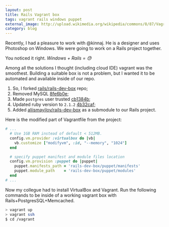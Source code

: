 ```yaml
---
layout: post
title: Rails Vagrant box
tags: vagrant rails windows puppet
external_image: http://upload.wikimedia.org/wikipedia/commons/8/87/Vagrant.png
category: blog
---
```


Recently, I had a pleasure to work with @kinnaj.
He is a designer and uses Photoshop on Windows.
We were going to work on a Rails project together.

You noticed it right. _Windows + Rails = :sweat:_

Among all the solutions I thought (including cloud IDE) vagrant was the smoothest.
Building a suitable box is not a problem, but I wanted it to be automated and available inside of our repo.

1. So, I forked [rails/rails-dev-box](https://github.com/rails/rails-dev-box) repo;
1. Removed MySQL [8fe6b0e](https://github.com/aliismayilov/rails-dev-box/commit/8fe6b0e208fdda6491efb45f753922939df76391#diff-d41d8cd98f00b204e9800998ecf8427e);
1. Made `postgres` user trusted [cb1384b](https://github.com/aliismayilov/rails-dev-box/commit/cb1384bf7e52eb7b055114bf2d3e170506789c0d#diff-d41d8cd98f00b204e9800998ecf8427e);
1. Updated ruby version to `2.1.2` [4b32caf](https://github.com/aliismayilov/rails-dev-box/commit/4b32cafb06c8ec27059083b4343c89418f7ab262#diff-d41d8cd98f00b204e9800998ecf8427e);
1. Added [aliismayilov/rails-dev-box](https://github.com/aliismayilov/rails-dev-box) as a submodule to our Rails project.

Here is the modified part of Vagrantfile from the project:

```ruby
# ...
  # Use 1GB RAM instead of default < 512MB.
  config.vm.provider :virtualbox do |vb|
    vb.customize ["modifyvm", :id, "--memory", "1024"]
  end

  # specify puppet manifest and module files location
  config.vm.provision :puppet do |puppet|
    puppet.manifests_path = 'rails-dev-box/puppet/manifests'
    puppet.module_path    = 'rails-dev-box/puppet/modules'
  end
# ...
```

Now my collegue had to install VirtualBox and Vagrant.
Run the following commands to be inside of a working vagrant box with Rails+PostgresSQL+Memcached.

```sh
> vagrant up
> vagrant ssh
$ cd /vagrant
```
